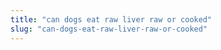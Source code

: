 ```yaml
---
title: "can dogs eat raw liver raw or cooked"
slug: "can-dogs-eat-raw-liver-raw-or-cooked"
---
```


